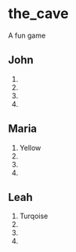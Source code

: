 # the_cave
A fun game


## John

1.
2.
3.
4.

## Maria

1. Yellow
2.
3.
4.

## Leah

1. Turqoise
2.
3.
4.